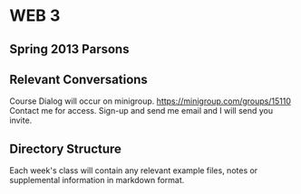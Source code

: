 WEB 3
========
Spring 2013 Parsons
--------



Relevant Conversations
------
Course Dialog will occur on minigroup.
https://minigroup.com/groups/15110 Contact me for access.
Sign-up and send me email and I will send you invite.

Directory Structure
------
Each week's class will contain any relevant example files, notes or supplemental information in markdown format. 


